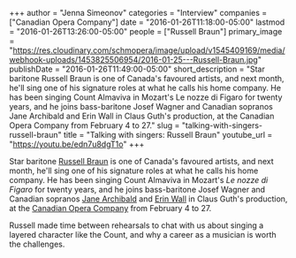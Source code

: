 +++
author = "Jenna Simeonov"
categories = "Interview"
companies = ["Canadian Opera Company"]
date = "2016-01-26T11:18:00-05:00"
lastmod = "2016-01-26T13:26:00-05:00"
people = ["Russell Braun"]
primary_image = "https://res.cloudinary.com/schmopera/image/upload/v1545409169/media/webhook-uploads/1453825506954/2016-01-25---Russell-Braun.jpg"
publishDate = "2016-01-26T11:49:00-05:00"
short_description = "Star baritone Russell Braun is one of Canada&#039;s favoured artists, and next month, he&#039;ll sing one of his signature roles at what he calls his home company. He has been singing Count Almaviva in Mozart&#039;s Le nozze di Figaro for twenty years, and he joins bass-baritone Josef Wagner and Canadian sopranos Jane Archibald and Erin Wall in Claus Guth&#039;s production, at the Canadian Opera Company from February 4 to 27."
slug = "talking-with-singers-russell-braun"
title = "Talking with singers: Russell Braun"
youtube_url = "https://youtu.be/edn7u8dgT1o"
+++

Star baritone [Russell Braun](/scene/people/russell-braun/) is one of Canada's favoured artists, and next month, he'll sing one of his signature roles at what he calls his home company. He has been singing Count Almaviva in Mozart's *Le nozze di Figaro* for twenty years, and he joins bass-baritone Josef Wagner and Canadian sopranos [Jane Archibald](/scene/people/jane-archibald/) and [Erin Wall](/scene/people/erin-wall/) in Claus Guth's production, at the [Canadian Opera Company](/scene/comapnies/canadian-opera-company/) from February 4 to 27.

Russell made time between rehearsals to chat with us about singing a layered character like the Count, and why a career as a musician is worth the challenges.
